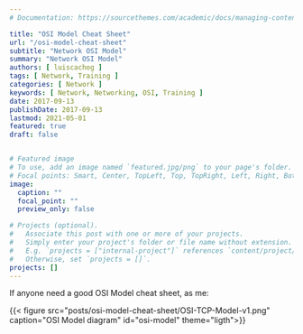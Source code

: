 ```yaml
---
# Documentation: https://sourcethemes.com/academic/docs/managing-content/

title: "OSI Model Cheat Sheet"
url: "/osi-model-cheat-sheet"
subtitle: "Network OSI Model"
summary: "Network OSI Model"
authors: [ luiscachog ]
tags: [ Network, Training ]
categories: [ Network ]
keywords: [ Network, Networking, OSI, Training ]
date: 2017-09-13
publishDate: 2017-09-13
lastmod: 2021-05-01
featured: true
draft: false


# Featured image
# To use, add an image named `featured.jpg/png` to your page's folder.
# Focal points: Smart, Center, TopLeft, Top, TopRight, Left, Right, BottomLeft, Bottom, BottomRight.
image:
  caption: ""
  focal_point: ""
  preview_only: false

# Projects (optional).
#   Associate this post with one or more of your projects.
#   Simply enter your project's folder or file name without extension.
#   E.g. `projects = ["internal-project"]` references `content/project/deep-learning/index.md`.
#   Otherwise, set `projects = []`.
projects: []
---
```


If anyone need a good OSI Model cheat sheet, as me:

{{< figure src="posts/osi-model-cheat-sheet/OSI-TCP-Model-v1.png" caption="OSI Model diagram" id="osi-model" theme="ligth">}}
